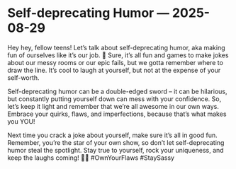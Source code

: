 # Self-deprecating Humor — 2025-08-29

Hey hey, fellow teens! Let’s talk about self-deprecating humor, aka making fun of ourselves like it’s our job. 🤪 Sure, it’s all fun and games to make jokes about our messy rooms or our epic fails, but we gotta remember where to draw the line. It’s cool to laugh at yourself, but not at the expense of your self-worth.

Self-deprecating humor can be a double-edged sword – it can be hilarious, but constantly putting yourself down can mess with your confidence. So, let’s keep it light and remember that we’re all awesome in our own ways. Embrace your quirks, flaws, and imperfections, because that’s what makes you YOU!

Next time you crack a joke about yourself, make sure it’s all in good fun. Remember, you’re the star of your own show, so don’t let self-deprecating humor steal the spotlight. Stay true to yourself, rock your uniqueness, and keep the laughs coming! 💁‍♀️ #OwnYourFlaws #StaySassy
